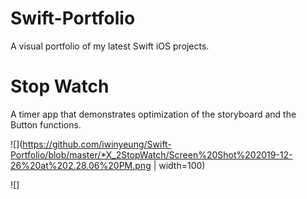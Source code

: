 # Swift-Portfolio
A visual portfolio of my latest Swift iOS projects.

# Stop Watch 
A timer app that demonstrates optimization of the storyboard and the Button functions.



![](https://github.com/iwinyeung/Swift-Portfolio/blob/master/*X_2StopWatch/Screen%20Shot%202019-12-26%20at%202.28.06%20PM.png | width=100)

![]
